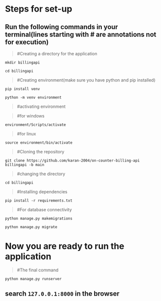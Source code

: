 # Steps for set-up
## Run the following commands in your terminal(lines starting with # are annotations not for execution)
> #Creating a directory for the application

`mkdir billingapi`

`cd billingapi`

> #Creating environment(make sure you have python and pip installed)

`pip install venv`

`python -m venv environment`

> #activating environment

> #for windows

`environment/Scripts/activate`

>#for linux

`source environment/bin/activate`

>#Cloning the repository

`git clone https://github.com/karan-2004/on-counter-billing-api billingapi -b main`

>#changing the directory

`cd billingapi`

>#Installing dependencies

`pip install -r requirements.txt`

>#For database connectivity

`python manage.py makemigrations`

`python manage.py migrate`

# Now you are ready to run the application 
>#The final command

`python manage.py runserver`

## search `127.0.0.1:8000` in the browser







  
  
